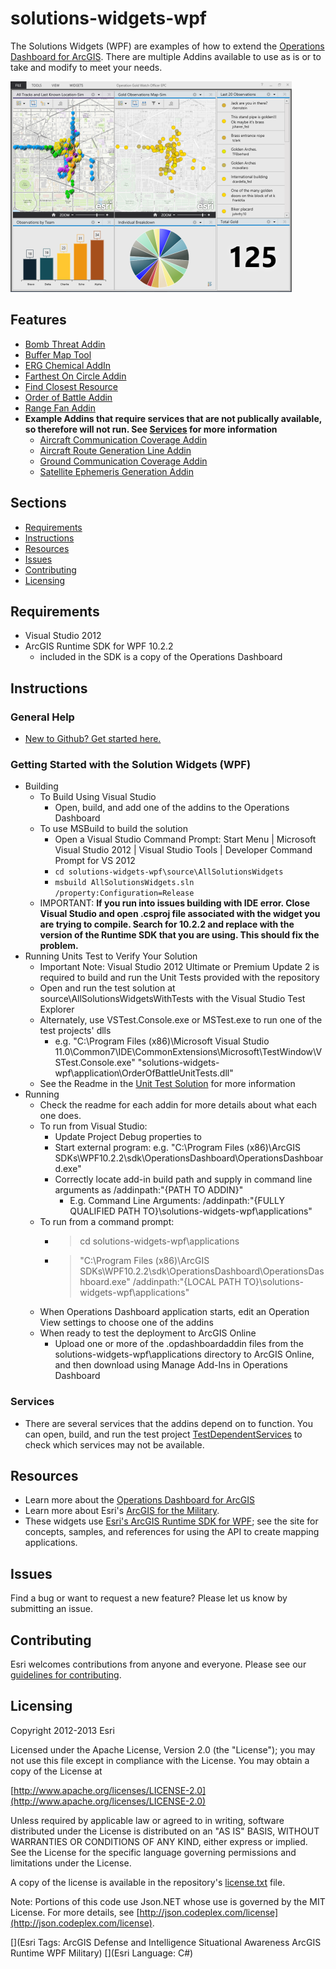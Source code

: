# solutions-widgets-wpf

The Solutions Widgets (WPF) are examples of how to extend the [Operations Dashboard for ArcGIS](http://resources.arcgis.com/en/operations-dashboard/).  There are multiple Addins available to use as is or to take and modify to meet your needs.

![Image of Operations Dashboard]( ScreenShot.PNG "solutions-widgets-wpf")

## Features

* [Bomb Threat Addin](source/BombThreatAddin/Readme.md)
* [Buffer Map Tool](source/BufferMapTool/Readme.md)
* [ERG Chemical AddIn](source/ERGChemicalAddIn/Readme.md)
* [Farthest On Circle Addin](source/FarthestOnCircleAddin/Readme.md)
* [Find Closest Resource](source/FindClosestResource/Readme.md)
* [Order of Battle Addin](source/OrderOfBattle/Readme.md)
* [Range Fan Addin](source/RangeFanAddin/Readme.md)
* **Example Addins that require services that are not publically available, so therefore will not run.  See [Services](#services) for more information**
   * [Aircraft Communication Coverage Addin](source/AircraftCommunicationCoverageAddin/Readme.md)
   * [Aircraft Route Generation Line Addin](source/AirCraftRouteGenerationLineAddin/Readme.md)
   * [Ground Communication Coverage Addin](source/GroundCommunicationCoverageAddin/Readme.md)
   * [Satellite Ephemeris Generation Addin](source/SatelliteEphemerisGenerationAddin/Readme.md)

## Sections

* [Requirements](#requirements)
* [Instructions](#instructions)
* [Resources](#resources)
* [Issues](#issues)
* [Contributing](#contributing)
* [Licensing](#licensing)

## Requirements

* Visual Studio 2012
* ArcGIS Runtime SDK for WPF 10.2.2 
    * included in the SDK is a copy of the Operations Dashboard

## Instructions

### General Help

* [New to Github? Get started here.](http://htmlpreview.github.com/?https://github.com/Esri/esri.github.com/blob/master/help/esri-getting-to-know-github.html)

### Getting Started with the Solution Widgets (WPF)

* Building
    * To Build Using Visual Studio
        * Open, build, and add one of the addins to the Operations Dashboard
    * To use MSBuild to build the solution
        * Open a Visual Studio Command Prompt: Start Menu | Microsoft Visual Studio 2012 | Visual Studio Tools | Developer Command Prompt for VS 2012
        * `cd solutions-widgets-wpf\source\AllSolutionsWidgets`
        * `msbuild AllSolutionsWidgets.sln /property:Configuration=Release`
    * IMPORTANT:  **If you run into issues building with IDE error.  Close Visual Studio and open .csproj file associated with the widget you are trying to compile.  Search for 10.2.2 and replace with the version of the Runtime SDK that you are using.  This should fix the problem.**
* Running Units Test to Verify Your Solution
    * Important Note: Visual Studio 2012 Ultimate or Premium Update 2 is required to build and run the Unit Tests provided with the repository
    * Open and run the test solution at source\AllSolutionsWidgetsWithTests with the Visual Studio Test Explorer
    * Alternately, use VSTest.Console.exe or MSTest.exe to run one of the test projects' dlls
        * e.g. "C:\Program Files (x86)\Microsoft Visual Studio 11.0\Common7\IDE\CommonExtensions\Microsoft\TestWindow\VSTest.Console.exe" "solutions-widgets-wpf\application\OrderOfBattleUnitTests.dll"
    * See the Readme in the [Unit Test Solution](source/AllSolutionsWidgetsWithTests/Readme.md) for more information
* Running
    * Check the readme for each addin for more details about what each one does.
    * To run from Visual Studio:
        * Update Project Debug properties to
        * Start external program: e.g. "C:\Program Files (x86)\ArcGIS SDKs\WPF10.2.2\sdk\OperationsDashboard\OperationsDashboard.exe"
        * Correctly locate add-in build path and supply in command line arguments as /addinpath:"{PATH TO ADDIN}"
            * E.g. Command Line Arguments: /addinpath:"{FULLY QUALIFIED PATH TO}\solutions-widgets-wpf\applications"
    * To run from a command prompt:
        * > cd solutions-widgets-wpf\applications
        * > "C:\Program Files (x86)\ArcGIS SDKs\WPF10.2.2\sdk\OperationsDashboard\OperationsDashboard.exe" /addinpath:"{LOCAL PATH TO}\solutions-widgets-wpf\applications"
    * When Operations Dashboard application starts, edit an Operation View settings to choose one of the addins
    * When ready to test the deployment to ArcGIS Online
        * Upload one or more of the .opdashboardaddin files from the solutions-widgets-wpf\applications directory to ArcGIS Online, and then download using Manage Add-Ins in Operations Dashboard

### Services

* There are several services that the addins depend on to function.  You can open, build, and run the test project [TestDependentServices](source/AllSolutionsWidgetsWithTests/TestDependentServices/TestDependentServices.cs) to check which services may not be available.

## Resources

* Learn more about the [Operations Dashboard for ArcGIS](http://resources.arcgis.com/en/operations-dashboard/)
* Learn more about Esri's [ArcGIS for the Military](http://solutions.arcgis.com/military/).
* These widgets use [Esri's ArcGIS Runtime SDK for WPF](http://resources.arcgis.com/en/communities/runtime-wpf/);
see the site for concepts, samples, and references for using the API to create mapping applications.

## Issues

Find a bug or want to request a new feature?  Please let us know by submitting an issue.

## Contributing

Esri welcomes contributions from anyone and everyone. Please see our [guidelines for contributing](https://github.com/esri/contributing).

## Licensing

Copyright 2012-2013 Esri

Licensed under the Apache License, Version 2.0 (the "License");
you may not use this file except in compliance with the License.
You may obtain a copy of the License at

   [http://www.apache.org/licenses/LICENSE-2.0](http://www.apache.org/licenses/LICENSE-2.0)

Unless required by applicable law or agreed to in writing, software
distributed under the License is distributed on an "AS IS" BASIS,
WITHOUT WARRANTIES OR CONDITIONS OF ANY KIND, either express or implied.
See the License for the specific language governing permissions and
limitations under the License.

A copy of the license is available in the repository's
[license.txt](license.txt) file.

Note: Portions of this code use Json.NET whose use is governed by the MIT License. For more details, see [http://json.codeplex.com/license](http://json.codeplex.com/license).

[](Esri Tags: ArcGIS Defense and Intelligence Situational Awareness ArcGIS Runtime WPF Military)
[](Esri Language: C#)
